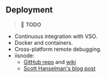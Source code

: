 ## Deployment
> :triangular_flag_on_post: **TODO**
* Continuous integration with VSO.
* Docker and containers.
* Cross-platform remote debugging.
* iisnode:
  * [GitHub repo](https://github.com/tjanczuk/iisnode/wiki) and [wiki](https://github.com/tjanczuk/iisnode/wiki)
  * [Scott Hanselman's blog post](http://www.hanselman.com/blog/InstallingAndRunningNodejsApplicationsWithinIISOnWindowsAreYouMad.aspx)
